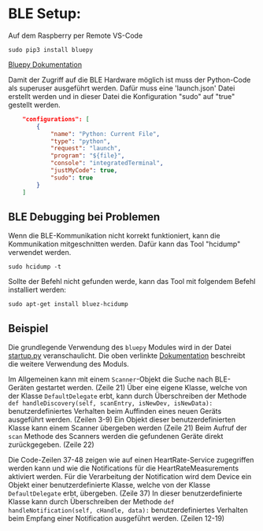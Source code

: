 # BLE Setup:

Auf dem Raspberry per Remote VS-Code

```shell
sudo pip3 install bluepy
```
[Bluepy Dokumentation](https://ianharvey.github.io/bluepy-doc/)

Damit der Zugriff auf die BLE Hardware möglich ist muss der Python-Code als superuser ausgeführt werden.
Dafür muss eine 'launch.json' Datei erstellt werden und in dieser Datei die Konfiguration "sudo" auf "true" gestellt werden.
```json
    "configurations": [
        {
            "name": "Python: Current File",
            "type": "python",
            "request": "launch",
            "program": "${file}",
            "console": "integratedTerminal",
            "justMyCode": true,
            "sudo": true
        }
    ]
```


## BLE Debugging bei Problemen

Wenn die BLE-Kommunikation nicht korrekt funktioniert, kann die Kommunikation mitgeschnitten werden. Dafür kann das Tool "hcidump" verwendet werden.
```console
sudo hcidump -t
```

Sollte der Befehl nicht gefunden werde, kann das Tool mit folgendem Befehl installiert werden:

```console
sudo apt-get install bluez-hcidump
```
## Beispiel

Die grundlegende Verwendung des ```bluepy``` Modules wird in der Datei [startup.py](https://github.com/ag00se/rpi_ble_python/blob/master/startup.py) veranschaulicht. Die oben verlinkte [Dokumentation](https://ianharvey.github.io/bluepy-doc/) beschreibt die weitere Verwendung des Moduls.

Im Allgemeinen kann mit einem ```Scanner```-Objekt die Suche nach BLE-Geräten gestartet werden. (Zeile 21) Über eine eigene Klasse, welche von der Klasse ```DefaultDelegate``` erbt, kann durch Überschreiben der Methode ```def handleDiscovery(self, scanEntry, isNewDev, isNewData):``` benutzerdefiniertes Verhalten beim Auffinden eines neuen Geräts ausgeführt werden. (Zeilen 3-9) Ein Objekt dieser benutzerdefinierten Klasse kann einem Scanner übergeben werden (Zeile 21) Beim Aufruf der ```scan``` Methode des Scanners werden die gefundenen Geräte direkt zurückgegeben. (Zeile 22)

Die Code-Zeilen 37-48 zeigen wie auf einen HeartRate-Service zugegriffen werden kann und wie die Notifications für die HeartRateMeasurements aktiviert werden. Für die Verarbeitung der Notification wird dem Device ein Objekt einer benutzerdefinierte Klasse, welche von der Klasse ```DefaultDelegate``` erbt, übergeben. (Zeile 37) In dieser benutzerdefinierte Klasse kann durch Überschreiben der Methode ```def handleNotification(self, cHandle, data):``` benutzerdefiniertes Verhalten beim Empfang einer Notification ausgeführt werden. (Zeilen 12-19)

